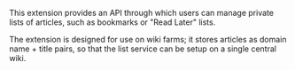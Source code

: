 This extension provides an API through which users can manage private lists
of articles, such as bookmarks or "Read Later" lists.

The extension is designed for use on wiki farms; it stores articles as
domain name + title pairs, so that the list service can be setup on a single
central wiki.